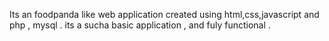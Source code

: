 Its an foodpanda like web application created using html,css,javascript and php , mysql . its a sucha basic application , and fuly functional .
